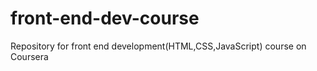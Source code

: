 # front-end-dev-course
Repository for front end development(HTML,CSS,JavaScript) course on Coursera
